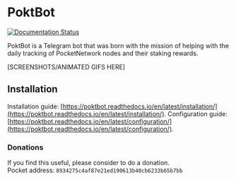 # PoktBot

[![Documentation Status](https://readthedocs.org/projects/poktbot/badge/?version=latest)](https://poktbot.readthedocs.io/en/latest/?badge=latest)

PoktBot is a Telegram bot that was born with the mission of helping with the daily tracking of PocketNetwork nodes and their staking rewards.

[SCREENSHOTS/ANIMATED GIFS HERE]

## Installation

Installation guide: [https://poktbot.readthedocs.io/en/latest/installation/](https://poktbot.readthedocs.io/en/latest/installation/).
Configuration guide: [https://poktbot.readthedocs.io/en/latest/configuration/](https://poktbot.readthedocs.io/en/latest/configuration/).

### Donations
If you find this useful, please consider to do a donation.  
Pocket address: `8934275c4af87e21ed190613b40cb6233b65b7bb`
